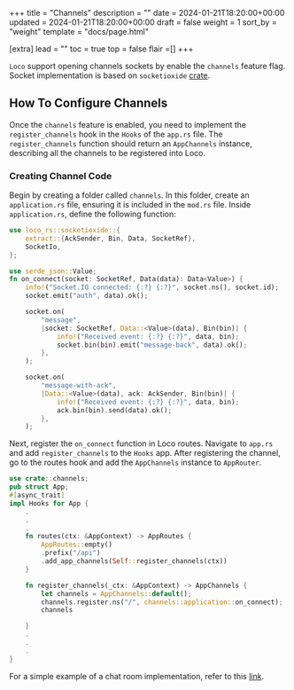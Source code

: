 +++
title = "Channels"
description = ""
date = 2024-01-21T18:20:00+00:00
updated = 2024-01-21T18:20:00+00:00
draft = false
weight = 1
sort_by = "weight"
template = "docs/page.html"

[extra]
lead = ""
toc = true
top = false
flair =[]
+++


`Loco` support opening channels sockets by enable the `channels` feature flag. Socket implementation is based on `socketioxide` [crate](https://crates.io/crates/socketioxide).


## How To Configure Channels
Once the `channels` feature is enabled, you need to implement the `register_channels` hook in the `Hooks` of the `app.rs` file. The `register_channels` function should return an `AppChannels` instance, describing all the channels to be registered into Loco.



### Creating Channel Code

Begin by creating a folder called `channels`. In this folder, create an `application.rs` file, ensuring it is included in the `mod.rs` file. Inside `application.rs`, define the following function:

```rust
use loco_rs::socketioxide::{
    extract::{AckSender, Bin, Data, SocketRef},
    SocketIo,
};

use serde_json::Value;
fn on_connect(socket: SocketRef, Data(data): Data<Value>) {
    info!("Socket.IO connected: {:?} {:?}", socket.ns(), socket.id);
    socket.emit("auth", data).ok();

    socket.on(
        "message",
        |socket: SocketRef, Data::<Value>(data), Bin(bin)| {
            info!("Received event: {:?} {:?}", data, bin);
            socket.bin(bin).emit("message-back", data).ok();
        },
    );

    socket.on(
        "message-with-ack",
        |Data::<Value>(data), ack: AckSender, Bin(bin)| {
            info!("Received event: {:?} {:?}", data, bin);
            ack.bin(bin).send(data).ok();
        },
    );

``` 

Next, register the `on_connect` function in Loco routes. Navigate to `app.rs` and add `register_channels` to the `Hooks` app. After registering the channel, go to the routes hook and add the `AppChannels` instance to `AppRouter`.

```rust
use crate::channels;
pub struct App;
#[async_trait]
impl Hooks for App {
    .
    .
    .
    fn routes(ctx: &AppContext) -> AppRoutes {
        AppRoutes::empty()
        .prefix("/api")
        .add_app_channels(Self::register_channels(ctx))
    }

    fn register_channels(_ctx: &AppContext) -> AppChannels {
        let channels = AppChannels::default();
        channels.register.ns("/", channels::application::on_connect);
        channels

    }
    .
    .
    .
}
```
For a simple example of a chat room implementation, refer to this [link](https://github.com/loco-rs/chat-rooms).
